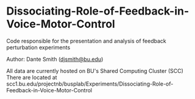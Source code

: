 # Dissociating-Role-of-Feedback-in-Voice-Motor-Control
Code responsible for the presentation and analysis of feedback perturbation experiments

Author: Dante Smith (djsmith@bu.edu)

All data are currently hosted on BU's Shared Computing Cluster (SCC)
There are located at scc1.bu.edu/projectnb/busplab/Experiments/Dissociating-Role-of-Feedback-in-Voice-Motor-Control


